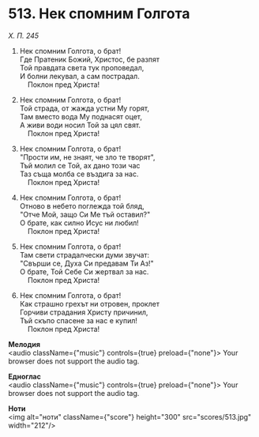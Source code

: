 # 513. Нек спомним Голгота  

*Х. П. 245*  

1. Нек спомним Голгота, о брат!  
Где Пратеник Божий, Христос, бе разпят  
Той правдата света тук проповедал,  
И болни лекувал, а сам пострадал.  
    Поклон пред Христа!  

2. Нек спомним Голгота, о брат!  
Той страда, от жажда устни Му горят,  
Там вместо вода Му поднасят оцет,  
А живи води носил Той за цял свят.  
    Поклон пред Христа!  

3. Нек спомним Голгота, о брат!  
"Прости им, не знаят, че зло те творят",  
Тъй молил се Той, ах дано този час  
Таз съща молба се въздига за нас.  
    Поклон пред Христа!  

4. Нек спомним Голгота, о брат!  
Отново в небето поглежда той бляд,  
"Отче Мой, защо Си Ме тъй оставил?"  
О брате, как силно Исус ни любил!  
    Поклон пред Христа!  

5. Нек спомним Голгота, о брат!  
Там свети страдалчески думи звучат:  
"Свърши се, Духа Си предавам Ти Аз!"  
О брате, Той Себе Си жертвал за нас.  
    Поклон пред Христа!  

6. Нек спомним Голгота, о брат!  
Как страшно грехът ни отровен, проклет  
Горчиви страдания Христу причинил,  
Тъй скъпо спасене за нас е купил!  
    Поклон пред Христа!  

__Мелодия__  
<audio className={"music"} controls={true} preload={"none"}><source src="mp3/513.mp3" type="audio/mpeg"/>
Your browser does not support the audio tag.
</audio>  

__Едноглас__  
<audio className={"music"} controls={true} preload={"none"}><source src="transp/513.mp3" type="audio/mpeg"/>
Your browser does not support the audio tag.
</audio>  

__Ноти__  
<img alt="ноти" className={"score"} height="300" src="scores/513.jpg" width="212"/>
